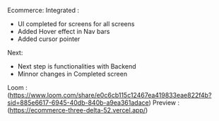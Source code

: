 Ecommerce:
Integrated :

- UI completed for screens for all screens
- Added Hover effect in Nav bars
- Added cursor pointer

Next:

- Next step is functionalities with Backend
- Minnor changes in Completed screen

Loom : (https://www.loom.com/share/e0c6cb115c12467ea419833eae822f4b?sid=885e6617-6945-40db-840b-a9ea361adace)
Preview : (https://ecommerce-three-delta-52.vercel.app/)
